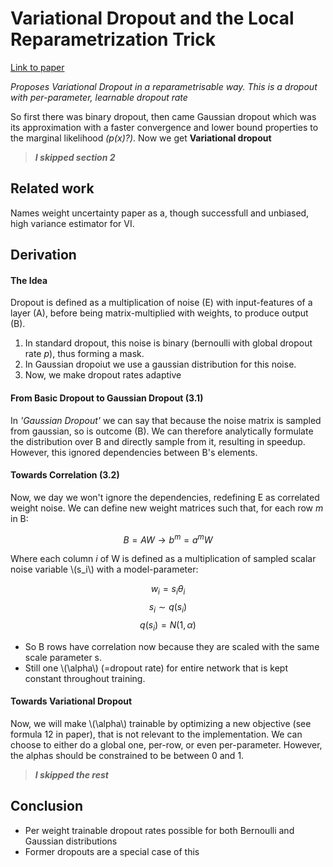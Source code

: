 # Variational Dropout and the Local Reparametrization Trick
[Link to paper](https://arxiv.org/pdf/1506.02557.pdf) 

*Proposes Variational Dropout in a reparametrisable way. This is a dropout with per-parameter, learnable dropout rate*

So first there was binary dropout, then came Gaussian dropout which was its approximation with a faster convergence and lower bound properties to the marginal likelihood *(p(x)?)*. Now we get **Variational dropout**

> ***I skipped section 2***

## Related work

Names weight uncertainty paper as a, though successfull and unbiased, high variance estimator for VI.

## Derivation

#### The Idea
Dropout is defined as a multiplication of noise (E) with input-features of a layer (A), before being matrix-multiplied with weights, to produce output (B). 

1. In standard dropout, this noise is binary (bernoulli with global dropout rate *p*), thus forming a mask.
2. In Gaussian dropoiut we use a gaussian distribution for this noise. 
3. Now, we make dropout rates adaptive

#### From Basic Dropout to Gaussian Dropout (3.1)

In *'Gaussian Dropout'* we can say that because the noise matrix is sampled from gaussian, so is outcome (B).  We can therefore analytically formulate the distribution over B and directly sample from it, resulting in speedup. However, this ignored dependencies between B's elements.

#### Towards Correlation (3.2)

Now, we day we won't ignore the dependencies, redefining E as correlated weight noise. We can define new weight matrices such that, for each row *m* in B:


$$B= AW \rightarrow b^m = a^m W  $$ 

Where each column *i*  of W is defined as a multiplication of sampled scalar noise variable \\(s_i\\) with a model-parameter:

$$w_i = s_i \theta_i $$$$s_i \sim q(s_i)$$$$ q(s_i)=N(1, \alpha)$$

- So B rows have correlation now because they are scaled with the same scale parameter s.
- Still one \\(\alpha\\) (=dropout rate) for entire network that is kept constant throughout training.


#### Towards Variational Dropout
 
Now, we will make \\(\alpha\\) trainable by optimizing a new objective (see formula 12 in paper), that is not relevant to the implementation. We can choose to either do a global one, per-row, or even per-parameter. However, the alphas should be constrained to be between 0 and 1. 

 > ***I skipped the rest*** 
 
## Conclusion

 - Per weight trainable dropout rates possible for both Bernoulli and Gaussian distributions
 - Former dropouts are a special case of this
